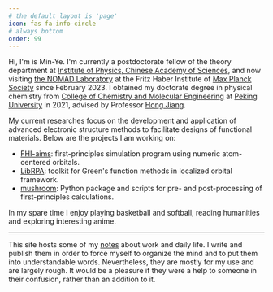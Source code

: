 ```yaml
---
# the default layout is 'page'
icon: fas fa-info-circle
# always bottom
order: 99
---
```


<!-- > Add Markdown syntax content to file `_tabs/about.md`{: .filepath } and it will show up on this page. -->
<!-- {: .prompt-tip } -->

Hi, I'm is Min-Ye.
I'm currently a postdoctorate fellow of the theory department at [Institute of Physics, Chinese Academy of Sciences](https://iop.cas.cn),
and now visiting [the NOMAD Laboratory](https://nomad.fhi.mpg.de/) at the Fritz Haber Institute of [Max Planck Society](https://www.mpg.de/en)
since February 2023.
I obtained my doctorate degree in physical chemistry from [College of Chemistry and Molecular Engineering](https://www.chem.pku.edu.cn)
at [Peking University](https://www.pku.edu.cn) in 2021, advised by Professor [Hong Jiang](https://www.chem.pku.edu.cn/jianghgroup).

My current researches focus on the development and application of advanced electronic structure methods to facilitate
designs of functional materials. Below are the projects I am working on:

- [FHI-aims](https://fhi-aims.org/): first-principles simulation program using numeric atom-centered orbitals.
- [LibRPA](https://github.com/minyez/LibRPA): toolkit for Green's function methods in localized orbital framework.
- [mushroom](https://github.com/minyez/mushroom): Python package and scripts for pre- and post-processing of first-principles calculations.

In my spare time I enjoy playing basketball and softball, reading humanities and exploring interesting anime.

-----

This site hosts some of my [notes](/posts/index.html) about work and daily life.
I write and publish them in order to force myself to organize the mind and to put them into understandable words.
Nevertheless, they are mostly for my use and are largely rough.
It would be a pleasure if they were a help to someone in their confusion, rather than an addition to it.
